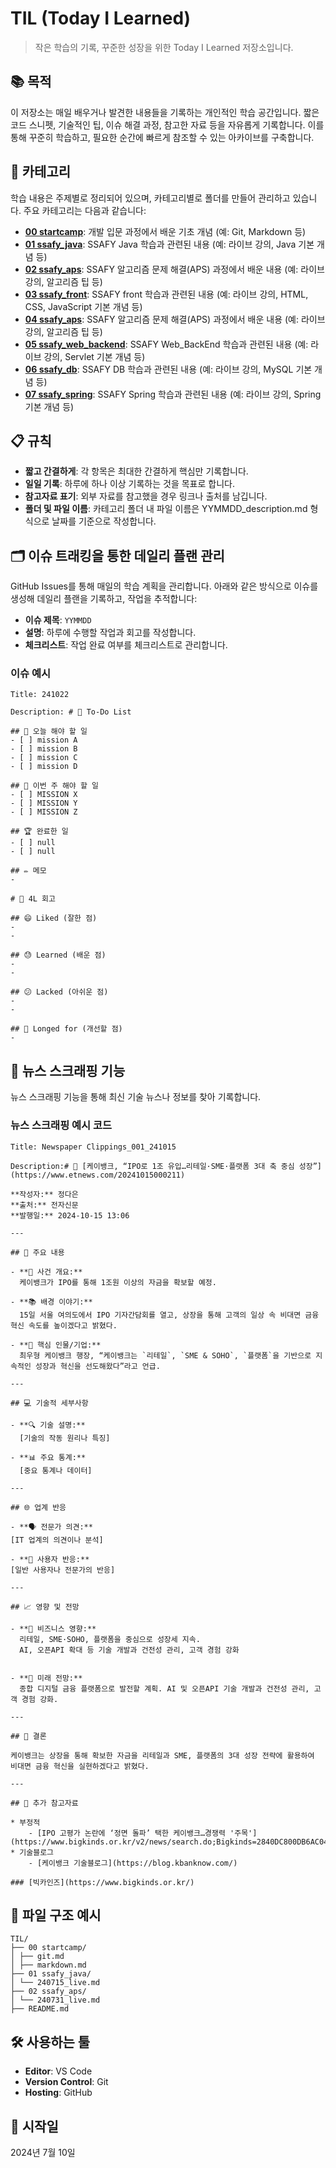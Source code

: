 # TIL (Today I Learned)

> 작은 학습의 기록, 꾸준한 성장을 위한 Today I Learned 저장소입니다.

## 📚 목적
이 저장소는 매일 배우거나 발견한 내용들을 기록하는 개인적인 학습 공간입니다. 짧은 코드 스니펫, 기술적인 팁, 이슈 해결 과정, 참고한 자료 등을 자유롭게 기록합니다. 이를 통해 꾸준히 학습하고, 필요한 순간에 빠르게 참조할 수 있는 아카이브를 구축합니다.

## 🔖 카테고리
학습 내용은 주제별로 정리되어 있으며, 카테고리별로 폴더를 만들어 관리하고 있습니다. 주요 카테고리는 다음과 같습니다:

- **[00 startcamp](./00%20startcamp/)**: 개발 입문 과정에서 배운 기초 개념 (예: Git, Markdown 등)
- **[01 ssafy_java](./01%20ssafy_java/)**: SSAFY Java 학습과 관련된 내용 (예: 라이브 강의, Java 기본 개념 등)
- **[02 ssafy_aps](./02%20ssafy_aps/)**: SSAFY 알고리즘 문제 해결(APS) 과정에서 배운 내용 (예: 라이브 강의, 알고리즘 팁 등)
- **[03 ssafy_front](./01%20ssafy_java/)**: SSAFY front 학습과 관련된 내용 (예: 라이브 강의, HTML, CSS, JavaScript 기본 개념 등)
- **[04 ssafy_aps](./01%20ssafy_java/)**: SSAFY 알고리즘 문제 해결(APS) 과정에서 배운 내용 (예: 라이브 강의, 알고리즘 팁 등)
- **[05 ssafy_web_backend](./02%20ssafy_aps/)**: SSAFY Web_BackEnd 학습과 관련된 내용 (예: 라이브 강의, Servlet 기본 개념 등)
- **[06 ssafy_db](./00%20startcamp/)**: SSAFY DB 학습과 관련된 내용 (예: 라이브 강의, MySQL 기본 개념 등)
- **[07 ssafy_spring](./01%20ssafy_java/)**: SSAFY Spring 학습과 관련된 내용 (예: 라이브 강의, Spring 기본 개념 등)

## 📋 규칙
- **짧고 간결하게**: 각 항목은 최대한 간결하게 핵심만 기록합니다.
- **일일 기록**: 하루에 하나 이상 기록하는 것을 목표로 합니다.
- **참고자료 표기**: 외부 자료를 참고했을 경우 링크나 출처를 남깁니다.
- **폴더 및 파일 이름**: 카테고리 폴더 내 파일 이름은 YYMMDD_description.md 형식으로 날짜를 기준으로 작성합니다.

## 🗂️ 이슈 트래킹을 통한 데일리 플랜 관리

GitHub Issues를 통해 매일의 학습 계획을 관리합니다. 아래와 같은 방식으로 이슈를 생성해 데일리 플랜을 기록하고, 작업을 추적합니다:

- **이슈 제목**: `YYMMDD`
- **설명**: 하루에 수행할 작업과 회고를 작성합니다.
- **체크리스트**: 작업 완료 여부를 체크리스트로 관리합니다.

### 이슈 예시
```
Title: 241022

Description: # 📝 To-Do List

## 📅 오늘 해야 할 일
- [ ] mission A
- [ ] mission B
- [ ] mission C
- [ ] mission D

## 📅 이번 주 해야 할 일
- [ ] MISSION X
- [ ] MISSION Y
- [ ] MISSION Z

## 🏆 완료한 일
- [ ] null
- [ ] null

## ✏️ 메모
- 

# 📆 4L 회고

## 😄 Liked (잘한 점)
- 
- 

## 😓 Learned (배운 점)
- 
- 

## 😕 Lacked (아쉬운 점)
- 
- 

## 🔧 Longed for (개선할 점)
- 
```

## 📰 뉴스 스크래핑 기능
뉴스 스크래핑 기능을 통해 최신 기술 뉴스나 정보를 찾아 기록합니다.

### 뉴스 스크래핑 예시 코드
```
Title: Newspaper Clippings_001_241015

Description:# 📰 [케이뱅크, “IPO로 1조 유입…리테일·SME·플랫폼 3대 축 중심 성장”](https://www.etnews.com/20241015000211)

**작성자:** 정다은
**출처:** 전자신문
**발행일:** 2024-10-15 13:06

---

## 🚀 주요 내용

- **📌 사건 개요:**  
  케이뱅크가 IPO를 통해 1조원 이상의 자금을 확보할 예정.

- **📚 배경 이야기:**  
  15일 서울 여의도에서 IPO 기자간담회를 열고, 상장을 통해 고객의 일상 속 비대면 금융 혁신 속도를 높이겠다고 밝혔다.

- **👥 핵심 인물/기업:**  
  최우형 케이뱅크 행장, “케이뱅크는 `리테일`, `SME & SOHO`, `플랫폼`을 기반으로 지속적인 성장과 혁신을 선도해왔다”라고 언급.

---

## 💻 기술적 세부사항

- **🔍 기술 설명:**  
  [기술의 작동 원리나 특징]

- **📊 주요 통계:**  
  [중요 통계나 데이터]

---

## 🌐 업계 반응

- **🗣️ 전문가 의견:**  
[IT 업계의 의견이나 분석]

- **👥 사용자 반응:**  
[일반 사용자나 전문가의 반응]

---

## 📈 영향 및 전망

- **💼 비즈니스 영향:**  
  리테일, SME·SOHO, 플랫폼을 중심으로 성장세 지속.
  AI, 오픈API 확대 등 기술 개발과 건전성 관리, 고객 경험 강화


- **🔮 미래 전망:**  
  종합 디지털 금융 플랫폼으로 발전할 계획. AI 및 오픈API 기술 개발과 건전성 관리, 고객 경험 강화.

---

## 📝 결론

케이뱅크는 상장을 통해 확보한 자금을 리테일과 SME, 플랫폼의 3대 성장 전략에 활용하여 비대면 금융 혁신을 실현하겠다고 밝혔다.

---

## 🔗 추가 참고자료

* 부정적
    - [IPO 고평가 논란에 ‘정면 돌파’ 택한 케이뱅크…경쟁력 '주목'](https://www.bigkinds.or.kr/v2/news/search.do;Bigkinds=2840DC800DB6AC04E0092650CA8577B7)
* 기술블로그
    - [케이뱅크 기술블로그](https://blog.kbanknow.com/)

### [빅카인즈](https://www.bigkinds.or.kr/)
```

## 📑 파일 구조 예시
```
TIL/ 
├── 00 startcamp/ 
│ ├── git.md 
│ ├── markdown.md 
├── 01 ssafy_java/ 
│ └── 240715_live.md 
├── 02 ssafy_aps/ 
│ └── 240731_live.md 
├── README.md
```

## 🛠️ 사용하는 툴
- **Editor**: VS Code
- **Version Control**: Git
- **Hosting**: GitHub

## 📅 시작일
2024년 7월 10일